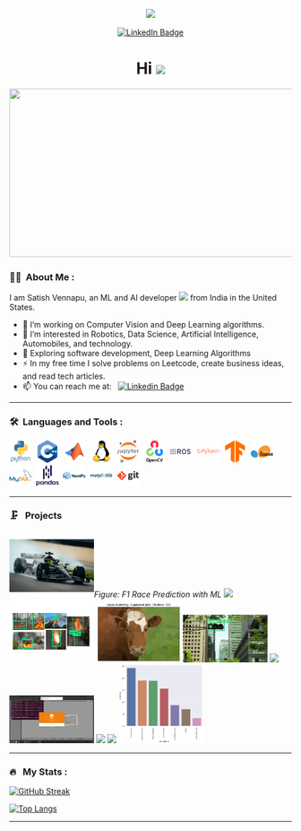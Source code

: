 

<p align="center"><img src="https://media.giphy.com/media/M9gbBd9nbDrOTu1Mqx/giphy.gif" width="100"/></p>
<p align="center">
<a href="https://www.linkedin.com/in/satishvennapu"><img src="https://img.shields.io/badge/LinkedIn-blue?style=for-the-badge&logo=linkedin&logoColor=white" alt="LinkedIn Badge"></a>



<h1 align="center">Hi <img src="https://media.giphy.com/media/hvRJCLFzcasrR4ia7z/giphy.gif" width="40"></h1>

<p align="center"><img src="https://media.giphy.com/media/dWesBcTLavkZuG35MI/giphy.gif" width="600" height="300"  /></p>

### :woman_technologist: &nbsp;About Me :

I am Satish Vennapu, an ML and AI developer <img src="https://media.giphy.com/media/WUlplcMpOCEmTGBtBW/giphy.gif" width="30"> from India in the United States.

- 🔭 I’m working on Computer Vision and Deep Learning algorithms.
- 👀 I’m interested in Robotics, Data Science, Artificial Intelligence, Automobiles, and technology.
- 🌱 Exploring software development, Deep Learning Algorithms
- ⚡ In my free time I solve problems on Leetcode, create business ideas, and read tech articles.
- 📫 You can reach me at: &nbsp; [![Linkedin Badge](https://img.shields.io/badge/-satish-blue?style=flat&logo=Linkedin&logoColor=white)](https://www.linkedin.com/in/satishvennapu)

---

### 🛠 &nbsp;Languages and Tools :

<p>
<img src="https://github.com/devicons/devicon/blob/master/icons/python/python-original-wordmark.svg" title="Java" alt="Java" width="40" height="40"/>&nbsp;
<img src="https://github.com/devicons/devicon/blob/master/icons/cplusplus/cplusplus-original.svg" title="React" alt="React" width="40" height="40"/>&nbsp;
<img src="https://github.com/devicons/devicon/blob/master/icons/matlab/matlab-original.svg" title="Spring" alt="Spring" width="40" height="40"/>&nbsp;
<img src="https://github.com/devicons/devicon/blob/master/icons/linux/linux-original.svg" title="Material UI" alt="Material UI" width="40" height="40"/>&nbsp;
<img src="https://github.com/devicons/devicon/blob/master/icons/jupyter/jupyter-original-wordmark.svg" title="Flutter" alt="Flutter" width="40" height="40"/>&nbsp;
<img src="https://github.com/devicons/devicon/blob/master/icons/opencv/opencv-original-wordmark.svg" title="Redux" alt="Redux " width="40" height="40"/>&nbsp;
<img src="https://github.com/devicons/devicon/blob/master/icons/ros/ros-original-wordmark.svg"  title="CSS3" alt="CSS" width="40" height="40"/>&nbsp;
<img src="https://github.com/devicons/devicon/blob/master/icons/pytorch/pytorch-plain-wordmark.svg" title="HTML5" alt="HTML" width="40" height="40"/>&nbsp;
<img src="https://github.com/devicons/devicon/blob/master/icons/tensorflow/tensorflow-original.svg" title="JavaScript" alt="JavaScript" width="40" height="40"/>&nbsp;
<img src="https://github.com/devicons/devicon/blob/master/icons/scikitlearn/scikitlearn-original.svg" title="Firebase" alt="Firebase" width="40" height="40"/>&nbsp;
<img src="https://github.com/devicons/devicon/blob/master/icons/mysql/mysql-original-wordmark.svg" title="MySQL"  alt="MySQL" width="40" height="40"/>&nbsp;
<img src="https://github.com/devicons/devicon/blob/master/icons/pandas/pandas-original-wordmark.svg" title="NodeJS" alt="NodeJS" width="40" height="40"/>&nbsp;
<img src="https://github.com/devicons/devicon/blob/master/icons/numpy/numpy-original-wordmark.svg" title="AWS" alt="AWS" width="40" height="40"/>&nbsp;
<img src="https://github.com/devicons/devicon/blob/master/icons/matplotlib/matplotlib-original-wordmark.svg" title="AWS" alt="AWS" width="40" height="40"/>&nbsp;
<img src="https://github.com/devicons/devicon/blob/master/icons/git/git-original-wordmark.svg" title="Git" **alt="Git" width="40" height="40"/>&nbsp;
</p>

---
### :clamp: &nbsp; Projects
[<img src="assets/race.gif" width="30%" ></img>](https://github.com/Satish-Vennapu/F1-Race_Predictor)<em>Figure: F1 Race Prediction with ML</em>
[<img src="assets/action_recognition.gif" width="30%" ></img>](https://github.com/Satish-Vennapu/HPE-for-HAR)
[<img src="assets/wildfire.gif" width="30%"></img>](https://github.com/Satish-Vennapu/EarlyWildfire-Detection-and-Segmentation-Using-Xception-Lite-U-Net)
[<img src="assets/superpixels.gif" width="30%"></img>](https://github.com/Satish-Vennapu/Superpixels)
[<img src="assets/trafficlightcolordetection.gif" width="30%"></img>](https://github.com/Satish-Vennapu/Traffic-Light-Detection-using-YOLOv8)
[<img src="assets/robocar.gif" width="30%"></img>](https://github.com/Satish-Vennapu)
[<img src="assets/astarnh.gif" width="30%"></img>](https://github.com/Satish-Vennapu/A-Star-with-Non-Holonomic-Constraints)
[<img src="assets/rrtconnect.gif" width="30%"></img>](https://github.com/Satish-Vennapu/Improved-RRT-Connect)
[<img src="assets/AMRdemo.gif" width="30%"></img>](https://github.com/Satish-Vennapu/Autonomous-Mobile-Robot)
[<img src="assets/tech.gif" width="30%"></img>](https://github.com/Satish-Vennapu/YouTube-Analysis)




---

### 🔥 &nbsp; My Stats :
[![GitHub Streak](http://github-readme-streak-stats.herokuapp.com?user=Satish-Vennapu&theme=dark&background=000000)](https://git.io/streak-stats)

[![Top Langs](https://github-readme-stats.vercel.app/api/top-langs/?username=Satish-Vennapu&layout=compact&theme=vision-friendly-dark)](https://github.com/anuraghazra/github-readme-stats)

---




<!--
**Satish-Vennapu/Satish-Vennapu** is a ✨ _special_ ✨ repository because its `README.md` (this file) appears on your GitHub profile.


-->
